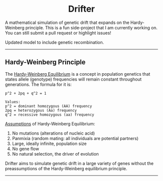 <h1 align = "center">Drifter</h1>


A mathematical simulation of genetic drift that expands on the Hardy-Weinberg principle.
This is a fun side-project that I am currently working on. You can still submit a pull request or highlight issues!

Updated model to include genetic recombination.

---
<h2>Hardy-Weinberg Principle</h2>

The [Hardy-Weinberg Equilibrium](https://en.wikipedia.org/wiki/Hardy%E2%80%93Weinberg_principle) is a concept in population genetics that states allele (genotype) frequencies will remain constant throughout generations. The formula for it is:

```
p^2 + 2pq + q^2 = 1

Values:
p^2 = dominant homozygous (AA) frequency
2pq = heterozygous (Aa) frequency
q^2 = recessive homozygous (aa) frequency
```

[Assumptions](https://www.khanacademy.org/science/ap-biology/natural-selection/hardy-weinberg-equilibrium/a/hardy-weinberg-mechanisms-of-evolution#:~:text=When%20a%20population%20is%20in%20Hardy%2DWeinberg%20equilibrium%20for%20a,population%20size%2C%20and%20no%20selection.) of Hardy-Weinberg Equilibrium:

1. No mutations (alterations of nucleic acid)
2. Panmixia (random mating: all individuals are potential partners)
3. Large, ideally infinite, population size
4. No gene flow
5. No natural selection, the driver of evolution

Drifter aims to simulate genetic drift in a large variety of genes without the preassumptions of the Hardy-Weinberg equilibrium principle. 

---
